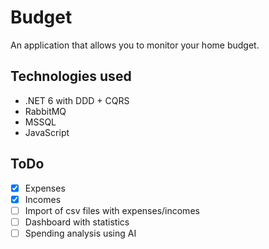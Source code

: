 # Budget
An application that allows you to monitor your home budget.

## Technologies used 
* .NET 6 with DDD + CQRS
* RabbitMQ
* MSSQL
* JavaScript

## ToDo
- [x] Expenses
- [x] Incomes 
- [ ] Import of csv files with expenses/incomes
- [ ] Dashboard with statistics
- [ ] Spending analysis using AI
